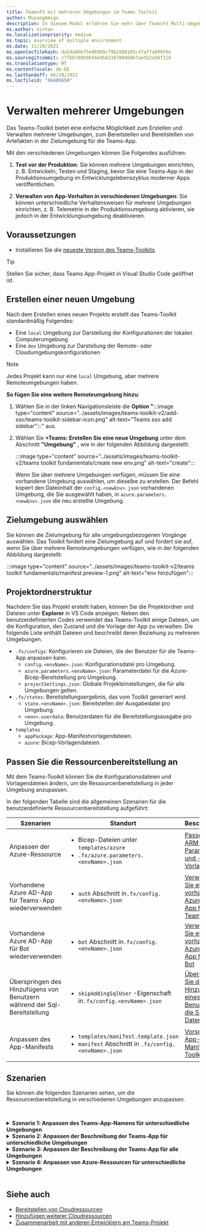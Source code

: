 ```yaml
---
title: TeamsFX mit mehreren Umgebungen im Teams Toolkit
author: MuyangAmigo
description: In diesem Modul erfahren Sie mehr über TeamsFX Multi-Umgebung, z. B. erstellen Sie eine neue Umgebung, wählen Sie die Zielumgebung und vieles mehr
ms.author: nintan
ms.localizationpriority: medium
ms.topic: overview of multiple environment
ms.date: 11/29/2021
ms.openlocfilehash: da5da86bf5e96989cf962d88105c47affa899f6e
ms.sourcegitcommit: c7fbb789b9654e9b8238700460b7ae5b2a58f216
ms.translationtype: MT
ms.contentlocale: de-DE
ms.lasthandoff: 06/29/2022
ms.locfileid: "66485650"
---
```

# <a name="manage-multiple-environments"></a>Verwalten mehrerer Umgebungen

 Das Teams-Toolkit bietet eine einfache Möglichkeit zum Erstellen und Verwalten mehrerer Umgebungen, zum Bereitstellen und Bereitstellen von Artefakten in der Zielumgebung für die Teams-App.

 Mit den verschiedenen Umgebungen können Sie Folgendes ausführen:

1. **Test vor der Produktion**: Sie können mehrere Umgebungen einrichten, z. B. Entwickeln, Testen und Staging, bevor Sie eine Teams-App in der Produktionsumgebung im Entwicklungslebenszyklus moderner Apps veröffentlichen.

2. **Verwalten von App-Verhalten in verschiedenen Umgebungen**: Sie können unterschiedliche Verhaltensweisen für mehrere Umgebungen einrichten, z. B. Telemetrie in der Produktionsumgebung aktivieren, sie jedoch in der Entwicklungsumgebung deaktivieren.

## <a name="prerequisite"></a>Voraussetzungen

* Installieren Sie die [neueste Version des Teams-Toolkits](https://marketplace.visualstudio.com/items?itemName=TeamsDevApp.ms-teams-vscode-extension).

> [!TIP]
> Stellen Sie sicher, dass Teams App-Projekt in Visual Studio Code geöffnet ist.

## <a name="create-a-new-environment"></a>Erstellen einer neuen Umgebung

Nach dem Erstellen eines neuen Projekts erstellt das Teams-Toolkit standardmäßig Folgendes:

* Eine `local` Umgebung zur Darstellung der Konfigurationen der lokalen Computerumgebung
* Eine `dev` Umgebung zur Darstellung der Remote- oder Cloudumgebungskonfigurationen

> [!NOTE]
> Jedes Projekt kann nur eine `local` Umgebung, aber mehrere Remoteumgebungen haben.

**So fügen Sie eine weitere Remoteumgebung hinzu**:

1. Wählen Sie in der linken Navigationsleiste die **Option "**:::image type="content" source="../assets/images/teams-toolkit-v2/add-sso/teams-toolkit-sidebar-icon.png" alt-text="Teams sso add sidebar":::" aus.
2. Wählen Sie **+Teams: Erstellen Sie eine neue Umgebung** unter dem Abschnitt **"Umgebung"** , wie in der folgenden Abbildung dargestellt:

   :::image type="content" source="../assets/images/teams-toolkit-v2/teams toolkit fundamentals/create new env.png" alt-text="create":::

   Wenn Sie über mehrere Umgebungen verfügen, müssen Sie eine vorhandene Umgebung auswählen, um dieselbe zu erstellen. Der Befehl kopiert den Dateiinhalt der `config.<newEnv>.json` vorhandenen Umgebung, die Sie ausgewählt haben, in `azure.parameters.<newEnv>.json` die neu erstellte Umgebung.

## <a name="select-target-environment"></a>Zielumgebung auswählen

Sie können die Zielumgebung für alle umgebungsbezogenen Vorgänge auswählen. Das Toolkit fordert eine Zielumgebung auf und fordert sie auf, wenn Sie über mehrere Remoteumgebungen verfügen, wie in der folgenden Abbildung dargestellt:

:::image type="content" source="../assets/images/teams-toolkit-v2/teams toolkit fundamentals/manifest preview-1.png" alt-text="env hinzufügen":::

## <a name="project-folder-structure"></a>Projektordnerstruktur

Nachdem Sie das Projekt erstellt haben, können Sie die Projektordner und Dateien unter **Explorer** in VS Code anzeigen. Neben den benutzerdefinierten Codes verwendet das Teams-Toolkit einige Dateien, um die Konfiguration, den Zustand und die Vorlage der App zu verwalten. Die folgende Liste enthält Dateien und beschreibt deren Beziehung zu mehreren Umgebungen.

* `.fx/configs`: Konfigurieren sie Dateien, die der Benutzer für die Teams-App anpassen kann.
  * `config.<envName>.json`: Konfigurationsdatei pro Umgebung.
  * `azure.parameters.<envName>.json`: Parameterdatei für die Azure-Bicep-Bereitstellung pro Umgebung.
  * `projectSettings.json`: Globale Projekteinstellungen, die für alle Umgebungen gelten.
* `.fx/states`: Bereitstellungsergebnis, das vom Toolkit generiert wird.
  * `state.<envName>.json`: Bereitstellen der Ausgabedatei pro Umgebung.
  * `<env>.userdata`: Benutzerdaten für die Bereitstellungsausgabe pro Umgebung.
* `templates`
  * `appPackage`: App-Manifestvorlagendateien.
  * `azure`: Bicep-Vorlagendateien.

## <a name="customize-resource-provision"></a>Passen Sie die Ressourcenbereitstellung an

Mit dem Teams-Toolkit können Sie die Konfigurationsdateien und Vorlagendateien ändern, um die Ressourcenbereitstellung in jeder Umgebung anzupassen.

In der folgenden Tabelle sind die allgemeinen Szenarien für die benutzerdefinierte Ressourcenbereitstellung aufgeführt:

| Szenarien | Standort| Beschreibung |
| --- | --- | --- |
| Anpassen der Azure-Ressource | <ul> <li>Bicep-Dateien unter `templates/azure`</li> <li>`.fx/azure.parameters.<envName>.json`</li></ul> | [Passen Sie ARM-Parameter und -Vorlagen an](provision.md#customize-arm-parameters-and-templates) |
| Vorhandene Azure AD-App für Teams-App wiederverwenden | <ul> <li>`auth` Abschnitt in`.fx/config.<envName>.json`</li> </ul> |  [Verwenden Sie eine vorhandene Azure AD-App für Ihre Teams-App](provision.md#use-an-existing-azure-ad-app-for-your-teams-app) |
| Vorhandene Azure AD-App für Bot wiederverwenden | <ul> <li>`bot` Abschnitt in`.fx/config.<envName>.json`</li> </ul> | [Verwenden Sie eine vorhandene Azure AD-App für Ihren Bot](provision.md#use-an-existing-azure-ad-app-for-your-bot) |
| Überspringen des Hinzufügens von Benutzern während der Sql-Bereitstellung | <ul> <li>`skipAddingSqlUser` -Eigenschaft in`.fx/config.<envName>.json`</li> </ul> | [Überspringen Sie das Hinzufügen eines Benutzers für die SQL-Datenbank](provision.md#skip-adding-user-for-sql-database) |
| Anpassen des App-Manifests | <ul> <li>`templates/manifest.template.json`</li> <li>`manifest` Abschnitt in `.fx/config.<envName>.json`</li>  </ul> | [Vorschau des App-Manifests im Toolkit](TeamsFx-preview-and-customize-app-manifest.md)|

## <a name="scenarios"></a>Szenarien

Sie können die folgenden Szenarien sehen, um die Ressourcenbereitstellung in verschiedenen Umgebungen anzupassen.
<br>

<br><details>
<summary><b>Szenario 1: Anpassen des Teams-App-Namens für unterschiedliche Umgebungen </b></summary>

Sie können den Namen `myapp(dev)` der Teams-App für die Standardumgebung `dev` und `myapp(staging)` für die Stagingumgebung `staging`festlegen.

Führen Sie die Schritte zur Anpassung aus:

1. Öffnen Sie die Konfigurationsdatei `.fx/configs/config.dev.json`.
2. Aktualisieren Sie die Eigenschaft des *Manifests > appName-> kurz* auf `myapp(dev)`.

  Die folgenden Aktualisierungen `.fx/configs/config.dev.json` sind erforderlich:

  ```json
  {
      "$schema": "https://aka.ms/teamsfx-env-config-schema",
      "description": "You can customize the TeamsFx config for different environments.   Visit https://aka.ms/teamsfx-env-config to learn more about this.",
      "manifest": {
          "appName": {
              "short": "myapp(dev)"
              ...
          }
      }
      ...
  }
  ```

3. Erstellen Sie eine neue Umgebung, und nennen Sie sie `staging` , wenn sie nicht vorhanden ist.
4. Öffnen Sie die Konfigurationsdatei `.fx/configs/config.staging.json`.
5. Aktualisieren Sie dieselbe Eigenschaft `myapp(staging)`.
6. Führen Sie den Bereitstellungsbefehl für `dev` und `staging` die Umgebung aus, um den App-Namen in Remoteumgebungen zu aktualisieren. Informationen zum Ausführen des Bereitstellungsbefehls mit dem Teams-Toolkit finden Sie [unter "Bereitstellung"](provision.md#provision-using-teams-toolkit).

</details>

<details>
<summary><b>Szenario 2: Anpassen der Beschreibung der Teams-App für unterschiedliche Umgebungen</b></summary>

Sie können verschiedene Teams-App-Beschreibungen für die verschiedenen Umgebungen festlegen:

* Für die Standardumgebung `dev`lautet `my app description for dev`die Beschreibung .
* Für die Stagingumgebung `staging`lautet `my app description for staging`die Beschreibung .

Führen Sie die Schritte zur Anpassung aus:

1. Öffnen Sie die Konfigurationsdatei `.fx/configs/config.dev.json`.
2. Fügen Sie eine neue Eigenschaft des *Manifests > Beschreibung hinzu, > kurz* mit dem Wert `my app description for dev`.

  Die folgenden Aktualisierungen `.fx/configs/config.dev.json` sind erforderlich:

  ```json
  {
      "$schema": "https://aka.ms/teamsfx-env-config-schema",
      "description": "You can customize the TeamsFx config for different environments.   Visit https://aka.ms/teamsfx-env-config to learn more about this.",
      "manifest": {
          ...
          "description": {
              "short": "`my app description for dev"
              ...
          }
      }
      ...
  }
  ```

3. Erstellen Sie eine neue Umgebung, und nennen Sie sie `staging` , wenn sie nicht vorhanden ist.
4. Öffnen Sie die Konfigurationsdatei `.fx/configs/config.staging.json`.
5. Fügen Sie dieselbe Eigenschaft zu `my app description for staging`hinzu.
6. Öffnen Sie die Manifestvorlage `templates/appPackage/manifest.template.json`der Teams-App.
7. Aktualisieren Sie die Eigenschaft `description > short` so, dass die **variable** verwendet wird, die in der Konfiguration von Dateien mit Schnurrbartsyntax `{{config.manifest.description.short}}`definiert ist.
  
  Die folgenden Aktualisierungen `manifest.template.json` sind erforderlich:

  ```json
  {
    "$schema": "https://developer.microsoft.com/en-us/json-schemas/teams/v1.11/MicrosoftTeams.schema.json",
    "manifestVersion": "1.11",
    "version": "1.0.0",
    ...
    "description": {
      "short": "{{config.manifest.description.short}}", 
      ...
    },
    ...
  }
  ```

8. Führen Sie den Bereitstellungsbefehl für `dev` und `staging` die Umgebung aus, um den App-Namen in Remoteumgebungen zu aktualisieren.

</details>

<details>
<summary><b>Szenario 3: Anpassen der Beschreibung der Teams-App für alle Umgebungen</b></summary>

Sie können die Beschreibung der Teams-App `my app description` für alle Umgebungen festlegen.

Da die Manifestvorlage der Teams-App in allen Umgebungen freigegeben ist, können wir den darin angegebenen Beschreibungswert für unser Ziel aktualisieren:

1. Öffnen Sie die Manifestvorlage `templates/appPackage/manifest.template.json`der Teams-App.
2. Aktualisieren Sie die Eigenschaft `description > short` mit **hartcodierter Zeichenfolge**`my app description`.
  
  Die folgenden Aktualisierungen `manifest.template.json` sind erforderlich:

  ```json
  {
    "$schema": "https://developer.microsoft.com/en-us/json-schemas/teams/v1.11/MicrosoftTeams.schema.json",
    "manifestVersion": "1.11",
    "version": "1.0.0",
    ...
    "description": {
      "short": "my app description",
      ...
    },
    ...
  }

  ```

3. Führen Sie den Bereitstellungsbefehl für **alle** Umgebungen aus, um den App-Namen in Remoteumgebungen zu aktualisieren.

</details>

<details>
<br><summary><b>Szenario 4: Anpassen von Azure-Ressourcen für unterschiedliche Umgebungen</b></summary>
Sie können Azure-Ressourcen für jede Umgebung anpassen, z. B. die Umgebung entsprechend fx/configs/azure.parameters bearbeiten. {env}.json-Datei, um den Namen der Azure-Funktion anzugeben.

Weitere Informationen zu Bicep-Vorlagen- und Parameterdateien finden Sie [unter Bereitstellen von Cloudressourcen](provision.md)
</details>
</br>

## <a name="see-also"></a>Siehe auch

* [Bereitstellen von Cloudressourcen](provision.md)
* [Hinzufügen weiterer Cloudressourcen](add-resource.md)
* [Zusammenarbeit mit anderen Entwicklern am Teams-Projekt](TeamsFx-collaboration.md)
